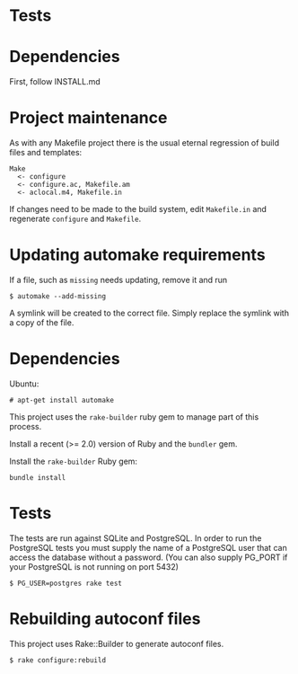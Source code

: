 # Tests

# Dependencies

First, follow INSTALL.md

# Project maintenance

As with any Makefile project there is the usual eternal regression of
build files and templates:

```
Make
  <- configure
  <- configure.ac, Makefile.am
  <- aclocal.m4, Makefile.in
```

If changes need to be made to the build system, edit `Makefile.in` and
regenerate `configure` and `Makefile`.

# Updating automake requirements

If a file, such as `missing` needs updating, remove it and run

```shell
$ automake --add-missing
```

A symlink will be created to the correct file. Simply replace the symlink
with a copy of the file.

# Dependencies

Ubuntu:

```
# apt-get install automake
```

This project uses the `rake-builder` ruby gem to manage part of this process.

Install a recent (>= 2.0) version of Ruby and the `bundler` gem.

Install the `rake-builder` Ruby gem:

```
bundle install
```

# Tests

The tests are run against SQLite and PostgreSQL.
In order to run the PostgreSQL tests you must supply the name of a PostgreSQL
user that can access the database without a password.
(You can also supply PG_PORT if your PostgreSQL is not running on port 5432)

```shell
$ PG_USER=postgres rake test
```

# Rebuilding autoconf files

This project uses Rake::Builder to generate autoconf files.


```shell
$ rake configure:rebuild
```
